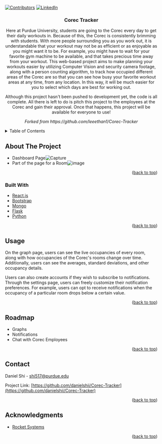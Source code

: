<div id="top"></div>
<!--
*** Thanks for checking out the Best-README-Template. If you have a suggestion
*** that would make this better, please fork the repo and create a pull request
*** or simply open an issue with the tag "enhancement".
*** Don't forget to give the project a star!
*** Thanks again! Now go create something AMAZING! :D
-->



<!-- PROJECT SHIELDS -->
<!--
*** I'm using markdown "reference style" links for readability.
*** Reference links are enclosed in brackets [ ] instead of parentheses ( ).
*** See the bottom of this document for the declaration of the reference variables
*** for contributors-url, forks-url, etc. This is an optional, concise syntax you may use.
*** https://www.markdownguide.org/basic-syntax/#reference-style-links
-->
[![Contributors][contributors-shield]](https://github.com/leeethan1/Corec-Tracker/graphs/contributors)
[![LinkedIn][linkedin-shield]](https://www.linkedin.com/in/daniel-h-shi/)


<h3 align="center">Corec Tracker</h3>
  <p align="center">
    Here at Purdue University, students are going to the Corec every day to get their daily workouts in. Because of this, the Corec is consistently brimming with students. With more people surrounding you as you work out, it is understandable that your workout may not be as efficient or as enjoyable as you might want it to be. For example, you might have to wait for your favorite gym machine to be available, and that takes precious time away from your workout. This web-based project aims to make planning your workouts easier by utilizing Computer Vision and security camera footage, along with a person counting algorithm, to track how occupied different areas of the Corec are so that you can see how busy your favorite workout areas at any time, from any location. In this way, it will be much easier for you to select which days are best for working out.
  </p>
  <p align="center">
    Although this project hasn't been pushed to development yet, the code is all complete. All there is left to do is pitch this project to the employees at the Corec and gain their approval. Once that happens, this project will be available for everyone to use!
  </p>
  <p align="center"><i>Forked from https://github.com/leeethan1/Corec-Tracker</i></p>
</div>




<!-- TABLE OF CONTENTS -->
<details>
  <summary>Table of Contents</summary>
  <ol>
    <li>
      <a href="#about-the-project">About The Project</a>
      <ul>
        <li><a href="#built-with">Built With</a></li>
      </ul>
    </li>
    <li><a href="#usage">Usage</a></li>
    <li><a href="#roadmap">Roadmap</a></li>
    <li><a href="#contact">Contact</a></li>
    <li><a href="#acknowledgments">Acknowledgments</a></li>
  </ol>
</details>



<!-- ABOUT THE PROJECT -->
## About The Project

* Dashboard Page![Capture](https://user-images.githubusercontent.com/68677962/145486480-39afc750-4148-4b0d-b9c4-ba96904c0955.JPG)
* Part of the page for a Room![image](https://user-images.githubusercontent.com/68677962/145486774-2bacff41-0faa-47db-820c-50eb58f219ea.png)

<p align="right">(<a href="#top">back to top</a>)</p>



### Built With
* [React.js](https://reactjs.org/)
* [Bootstrap](https://getbootstrap.com)
* [Mongo](https://www.mongodb.com)
* [Flask](https://flask.palletsprojects.com/en/2.0.x/)
* [Python](https://www.python.org)

<p align="right">(<a href="#top">back to top</a>)</p>



<!-- USAGE EXAMPLES -->
## Usage

On the graph page, users can see the live occupancies of every room, along with how occupancies of the Corec's rooms change over time. Additionally, users can see the averages, standard deviations, and other occupancy details.

Users can also create accounts if they wish to subscribe to notifications. Through the settings page, users can freely customize their notification preferences. For example, users can opt to receive notifications when the occupancy of a particular room drops below a certain value.

<p align="right">(<a href="#top">back to top</a>)</p>



<!-- ROADMAP -->
## Roadmap

- Graphs
- Notifications
- Chat with Corec Employees

<p align="right">(<a href="#top">back to top</a>)</p>



<!-- CONTACT -->
## Contact

Daniel Shi - shi517@purdue.edu

Project Link: [https://github.com/danielshii/Corec-Tracker](https://github.com/danielshii/Corec-Tracker)

<p align="right">(<a href="#top">back to top</a>)</p>



<!-- ACKNOWLEDGMENTS -->
## Acknowledgments

* [Rocket Systems](https://www.youtube.com/channel/UC9-b_6KfZ2NDLBF5A8ZECmA)

<p align="right">(<a href="#top">back to top</a>)</p>



<!-- MARKDOWN LINKS & IMAGES -->
<!-- https://www.markdownguide.org/basic-syntax/#reference-style-links -->
[contributors-shield]: https://img.shields.io/github/contributors/github_username/repo_name.svg?style=for-the-badge
[contributors-url]: https://github.com/github_username/repo_name/graphs/contributors
[forks-shield]: https://img.shields.io/github/forks/github_username/repo_name.svg?style=for-the-badge
[forks-url]: https://github.com/github_username/repo_name/network/members
[stars-shield]: https://img.shields.io/github/stars/github_username/repo_name.svg?style=for-the-badge
[stars-url]: https://github.com/github_username/repo_name/stargazers
[issues-shield]: https://img.shields.io/github/issues/github_username/repo_name.svg?style=for-the-badge
[issues-url]: https://github.com/github_username/repo_name/issues
[license-shield]: https://img.shields.io/github/license/github_username/repo_name.svg?style=for-the-badge
[license-url]: https://github.com/github_username/repo_name/blob/master/LICENSE.txt
[linkedin-shield]: https://img.shields.io/badge/-LinkedIn-black.svg?style=for-the-badge&logo=linkedin&colorB=555
[linkedin-url]: https://linkedin.com/in/linkedin_username
[product-screenshot]: images/screenshot.png
